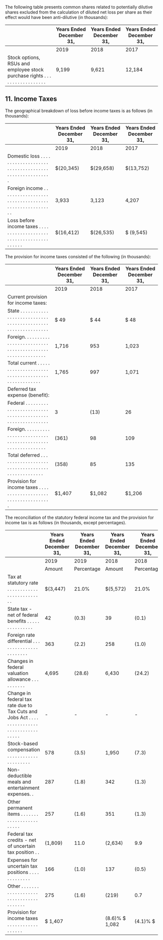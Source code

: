 The following table presents common shares related to potentially dilutive shares excluded from the calculation of diluted net loss per share as their effect would have been anti-dilutive (in thousands):

|                                                                                            | Years Ended December 31,   | Years Ended December 31,   | Years Ended December 31,   |
|--------------------------------------------------------------------------------------------|----------------------------|----------------------------|----------------------------|
|                                                                                            | 2019                       | 2018                       | 2017                       |
| Stock options, RSUs and employee stock purchase rights . . . . . . . . . . . . . . . . . . | 9,199                      | 9,621                      | 12,184                     |

## 11. Income Taxes

The geographical breakdown of loss before income taxes is as follows (in thousands):

|                                                                                                                         | Years Ended December 31,   | Years Ended December 31,   | Years Ended December 31,   |
|-------------------------------------------------------------------------------------------------------------------------|----------------------------|----------------------------|----------------------------|
|                                                                                                                         | 2019                       | 2018                       | 2017                       |
| Domestic loss . . . . . . . . . . . . . . . . . . . . . . . . . . . . . . . . . . . . . . . . . . . . . . . . . . . . . | $(20,345)                  | $(29,658)                  | $(13,752)                  |
| Foreign income . . . . . . . . . . . . . . . . . . . . . . . . . . . . . . . . . . . . . . . . . . . . . . . . . . . .  | 3,933                      | 3,123                      | 4,207                      |
| Loss before income taxes . . . . . . . . . . . . . . . . . . . . . . . . . . . . . . . . . . . . . . . . . .            | $(16,412)                  | $(26,535)                  | $ (9,545)                  |

The provision for income taxes consisted of the following (in thousands):

|                                                                                                                             | Years Ended December 31,   | Years Ended December 31,   | Years Ended December 31,   |
|-----------------------------------------------------------------------------------------------------------------------------|----------------------------|----------------------------|----------------------------|
|                                                                                                                             | 2019                       | 2018                       | 2017                       |
| Current provision for income taxes:                                                                                         |                            |                            |                            |
| State . . . . . . . . . . . . . . . . . . . . . . . . . . . . . . . . . . . . . . . . . . . . . . . . . . . . . . . . . . . | $ 49                       | $ 44                       | $ 48                       |
| Foreign. . . . . . . . . . . . . . . . . . . . . . . . . . . . . . . . . . . . . . . . . . . . . . . . . . . . . . . . .    | 1,716                      | 953                        | 1,023                      |
| Total current . . . . . . . . . . . . . . . . . . . . . . . . . . . . . . . . . . . . . . . . . . . . . . . . . .           | 1,765                      | 997                        | 1,071                      |
| Deferred tax expense (benefit):                                                                                             |                            |                            |                            |
| Federal . . . . . . . . . . . . . . . . . . . . . . . . . . . . . . . . . . . . . . . . . . . . . . . . . . . . . . . . .   | 3                          | (13)                       | 26                         |
| Foreign. . . . . . . . . . . . . . . . . . . . . . . . . . . . . . . . . . . . . . . . . . . . . . . . . . . . . . . . .    | (361)                      | 98                         | 109                        |
| Total deferred . . . . . . . . . . . . . . . . . . . . . . . . . . . . . . . . . . . . . . . . . . . . . . . . .            | (358)                      | 85                         | 135                        |
| Provision for income taxes . . . . . . . . . . . . . . . . . . . . . . . . . . . . . . . . . . . . .                        | $1,407                     | $1,082                     | $1,206                     |

The reconciliation of the statutory federal income tax and the provision for income tax is as follows (in thousands, except percentages).

|                                                                                                                           | Years Ended December 31,   | Years Ended December 31,   | Years Ended December 31,   | Years Ended December 31,   | Years Ended December 31,   | Years Ended December 31,   |
|---------------------------------------------------------------------------------------------------------------------------|----------------------------|----------------------------|----------------------------|----------------------------|----------------------------|----------------------------|
|                                                                                                                           | 2019                       | 2019                       | 2018                       | 2018                       | 2017                       | 2017                       |
|                                                                                                                           | Amount                     | Percentage                 | Amount                     | Percentage                 | Amount                     | Percentage                 |
| Tax at statutory rate . . . . . . . . . . . . . . . . . . . . . . . . . .                                                 | $(3,447)                   | 21.0%                      | $(5,572)                   | 21.0%                      | $ (3,245)                  | 34.0%                      |
| State tax - net of federal benefits . . . . . . . . . . . . . . .                                                         | 42                         | (0.3)                      | 39                         | (0.1)                      | 32                         | (0.3)                      |
| Foreign rate differential . . . . . . . . . . . . . . . . . . . . . . .                                                   | 363                        | (2.2)                      | 258                        | (1.0)                      | (655)                      | 6.9                        |
| Changes in federal valuation allowance . . . . . . . . . .                                                                | 4,695                      | (28.6)                     | 6,430                      | (24.2)                     | (21,038)                   | 220.4                      |
| Change in federal tax rate due to Tax Cuts and Jobs Act . . . . . . . . . . . . . . . . . . . . . . . . . . . . . . . . . | -                          | -                          | -                          | -                          | 28,185                     | (295.3)                    |
| Stock-based compensation . . . . . . . . . . . . . . . . . . . . .                                                        | 578                        | (3.5)                      | 1,950                      | (7.3)                      | (1,169)                    | 12.2                       |
| Non-deductible meals and entertainment expenses. .                                                                        | 287                        | (1.8)                      | 342                        | (1.3)                      | 243                        | (2.5)                      |
| Other permanent items . . . . . . . . . . . . . . . . . . . . . . . .                                                     | 257                        | (1.6)                      | 351                        | (1.3)                      | 104                        | (1.1)                      |
| Federal tax credits - net of uncertain tax position . .                                                                   | (1,809)                    | 11.0                       | (2,634)                    | 9.9                        | (1,634)                    | 17.1                       |
| Expenses for uncertain tax positions . . . . . . . . . . . . .                                                            | 166                        | (1.0)                      | 137                        | (0.5)                      | 311                        | (3.3)                      |
| Other . . . . . . . . . . . . . . . . . . . . . . . . . . . . . . . . . . . . . .                                         | 275                        | (1.6)                      | (219)                      | 0.7                        | 72                         | (0.7)                      |
| Provision for income taxes . . . . . . . . . . . . . . . . . .                                                            | $ 1,407                    |                            | (8.6)% $ 1,082             | (4.1)% $                   | 1,206                      | (12.6)%                    |